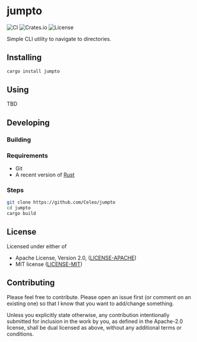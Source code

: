 # jumpto

![CI](https://github.com/Celeo/jumpto/workflows/CI/badge.svg?branch=master)
![Crates.io](https://img.shields.io/crates/v/jumpto.svg)
![License](https://img.shields.io/crates/l/jumpto)

Simple CLI utility to navigate to directories.

## Installing

```sh
cargo install jumpto
```

## Using

TBD

## Developing

### Building

### Requirements

* Git
* A recent version of [Rust](https://www.rust-lang.org/tools/install)

### Steps

```sh
git clone https://github.com/Celeo/jumpto
cd jumpto
cargo build
```

## License

Licensed under either of

* Apache License, Version 2.0, ([LICENSE-APACHE](LICENSE-APACHE))
* MIT license ([LICENSE-MIT](LICENSE-MIT))

## Contributing

Please feel free to contribute. Please open an issue first (or comment on an existing one) so that I know that you want to add/change something.

Unless you explicitly state otherwise, any contribution intentionally submitted for inclusion in the work by you, as defined in the Apache-2.0 license,
shall be dual licensed as above, without any additional terms or conditions.
